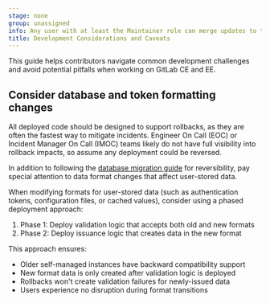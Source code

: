```yaml
---
stage: none
group: unassigned
info: Any user with at least the Maintainer role can merge updates to this content. For details, see https://docs.gitlab.com/development/development_processes/#development-guidelines-review.
title: Development Considerations and Caveats
---
```


This guide helps contributors navigate common development challenges and avoid potential
pitfalls when working on GitLab CE and EE.

## Consider database and token formatting changes

All deployed code should be designed to support rollbacks, as they are often the fastest way to
mitigate incidents. Engineer On Call (EOC) or Incident Manager On Call
(IMOC) teams likely do not have full visibility into rollback impacts, so assume any deployment
could be reversed.

In addition to following the [database migration guide](database/_index.md) for reversibility,
pay special attention to data format changes that affect user-stored data.

When modifying formats for user-stored data (such as authentication tokens, configuration
files, or cached values), consider using a phased deployment approach:

1. Phase 1: Deploy validation logic that accepts both old and new formats
1. Phase 2: Deploy issuance logic that creates data in the new format

This approach ensures:

- Older self-managed instances have backward compatibility support
- New format data is only created after validation logic is deployed
- Rollbacks won't create validation failures for newly-issued data
- Users experience no disruption during format transitions
